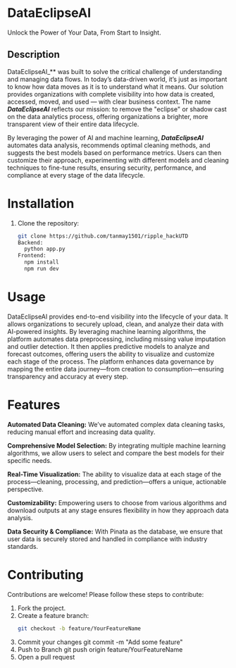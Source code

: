 # DataEclipseAI
Unlock the Power of Your Data, From Start to Insight. 

## Description
DataEclipseAI_** was built to solve the critical challenge of understanding and managing data flows.
In today’s data-driven world, it’s just as important to know how data moves as it is to understand 
what it means. Our solution provides organizations with complete visibility into how data is created, 
accessed, moved, and used — with clear business context. The name **_DataEclipseAI_** reflects our mission: 
to remove the "eclipse" or shadow cast on the data analytics process, offering organizations a brighter,
more transparent view of their entire data lifecycle.

By leveraging the power of AI and machine learning, **_DataEclipseAI_** automates data analysis, recommends
optimal cleaning methods, and suggests the best models based on performance metrics. Users can then 
customize their approach, experimenting with different models and cleaning techniques to fine-tune 
results, ensuring security, performance, and compliance at every stage of the data lifecycle.

# Installation
  1. Clone the repository:
     ```bash
     git clone https://github.com/tanmay1501/ripple_hackUTD
     Backend:
       python app.py
     Frontend:
       npm install
       npm run dev

# Usage
  DataEclipseAI provides end-to-end visibility into the lifecycle of your data. 
  It allows organizations to securely upload, clean, and analyze their data with AI-powered
  insights. By leveraging machine learning algorithms, the platform automates data preprocessing, 
  including missing value imputation and outlier detection. It then applies predictive models to 
  analyze and forecast outcomes, offering users the ability to visualize and customize each stage 
  of the process. The platform enhances data governance by mapping the entire data journey—from creation
  to consumption—ensuring transparency and accuracy at every step.


# Features
  **Automated Data Cleaning:** We’ve automated complex data cleaning tasks, reducing manual 
  effort and increasing data quality.

  **Comprehensive Model Selection:** By integrating multiple machine learning algorithms, 
  we allow users to select and compare the best models for their specific needs.
  
  **Real-Time Visualization:** The ability to visualize data at each stage of the 
  process—cleaning, processing, and prediction—offers a unique, actionable perspective.
  
  **Customizability:** Empowering users to choose from various algorithms and download 
  outputs at any stage ensures flexibility in how they approach data analysis.
  
  **Data Security & Compliance:** With Pinata as the database, we ensure that user data is
  securely stored and handled in compliance with industry standards.

# Contributing
  Contributions are welcome! Please follow these steps to contribute:
  1. Fork the project.
  2. Create a feature branch:
     ```bash
     git checkout -b feature/YourFeatureName
  3. Commit your changes
     git commit -m "Add some feature"
  4. Push to Branch
     git push origin feature/YourFeatureName
  5. Open a pull request
     

     
     

